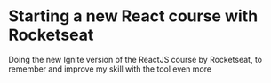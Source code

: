 # Starting a new React course with Rocketseat

Doing the new Ignite version of the ReactJS course by Rocketseat, to remember and improve my skill with the tool even more
